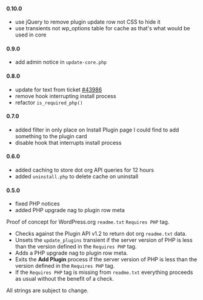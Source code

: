 #### 0.10.0
* use jQuery to remove plugin update row not CSS to hide it
* use transients not wp_options table for cache as that's what would be used in core

#### 0.9.0
* add admin notice in `update-core.php`

#### 0.8.0
* update for text from ticket [#43986](https://core.trac.wordpress.org/ticket/43986)
* remove hook interrupting install process
* refactor `is_required_php()`

#### 0.7.0
* added filter in only place on Install Plugin page I could find to add something to the plugin card
* disable hook that interrupts install process

#### 0.6.0
* added caching to store dot org API queries for 12 hours
* added `uninstall.php` to delete cache on uninstall

#### 0.5.0
* fixed PHP notices
* added PHP upgrade nag to plugin row meta

Proof of concept for WordPress.org `readme.txt` `Requires PHP` tag.

- Checks against the Plugin API v1.2 to return dot org `readme.txt` data.
- Unsets the `update_plugins` transient if the server version of PHP is less than the version defined in the `Requires PHP` tag.
- Adds a PHP upgrade nag to plugin row meta.
- Exits the **Add Plugin** process if the server version of PHP is less than the version defined in the `Requires PHP` tag.
- If the `Requires PHP` tag is missing from `readme.txt` everything proceeds as usual without the benefit of a check.

All strings are subject to change.
